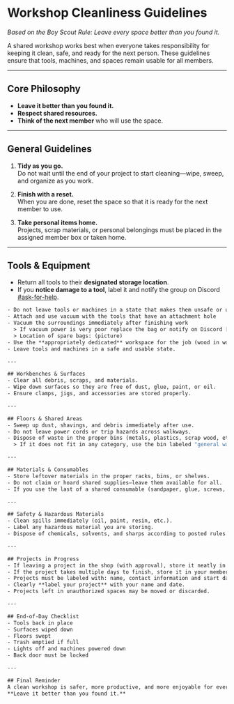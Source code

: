 # Workshop Cleanliness Guidelines  
*Based on the Boy Scout Rule: Leave every space better than you found it.*

A shared workshop works best when everyone takes responsibility for keeping it clean, safe, and ready for the next person. These guidelines ensure that tools, machines, and spaces remain usable for all members.

---

## Core Philosophy
- **Leave it better than you found it.**
- **Respect shared resources.**
- **Think of the next member** who will use the space.

---

## General Guidelines
1. **Tidy as you go.**  
   Do not wait until the end of your project to start cleaning—wipe, sweep, and organize as you work.

2. **Finish with a reset.**  
   When you are done, reset the space so that it is ready for the next member to use.

3. **Take personal items home.**  
   Projects, scrap materials, or personal belongings must be placed in the assigned member box or taken home.

---

## Tools & Equipment
- Return all tools to their **designated storage location**.  
- If  you **notice damage to a tool**, label it and notify the group on Discord [#ask-for-help](https://discord.com/channels/1330501220959256667/1342501102410534913).
```1
- Do not leave tools or machines in a state that makes them unsafe or unusable.
- Attach and use vacuum with the tools that have an attachment hole
- Vacuum the surroundings immediately after finishing work 
  > If vacuum power is very poor replace the bag or notify on Discord [#ask-for-help](https://discord.com/channels/1330501220959256667/1342501102410534913)
  > Location of spare bags: (picture)
- Use the **appropriately dedicated** workspace for the job (wood in wood workshop; metal in metal workshop etc.)
- Leave tools and machines in a safe and usable state. 

---

## Workbenches & Surfaces
- Clear all debris, scraps, and materials.  
- Wipe down surfaces so they are free of dust, glue, paint, or oil.  
- Ensure clamps, jigs, and accessories are stored properly.  

---

## Floors & Shared Areas
- Sweep up dust, shavings, and debris immediately after use.  
- Do not leave power cords or trip hazards across walkways.  
- Dispose of waste in the proper bins (metals, plastics, scrap wood, etc.). 
  > If it does not fit in any category, use the bin labeled "general waste".

---

## Materials & Consumables
- Store leftover materials in the proper racks, bins, or shelves.  
- Do not claim or hoard shared supplies—leave them available for all.  
- If you use the last of a shared consumable (sandpaper, glue, screws, etc.), note it on the supplies board or notify the group.  

---

## Safety & Hazardous Materials
- Clean spills immediately (oil, paint, resin, etc.).  
- Label any hazardous material you are storing.  
- Dispose of chemicals, solvents, and sharps according to posted rules.  

---

## Projects in Progress
- If leaving a project in the shop (with approval), store it neatly in the designated project storage area.  
- If the project takes multiple days to finish, store it in your member storage. If it does not fit there, then contact a member of the board to agree on a place to store it, and a rough duration for when you plan to finish it.
- Projects must be labeled with: name, contact information and start date.
- Clearly **label your project** with your name and date.  
- Projects left in unauthorized spaces may be moved or discarded.  

---

## End-of-Day Checklist
- Tools back in place  
- Surfaces wiped down  
- Floors swept  
- Trash emptied if full  
- Lights off and machines powered down  
- Back door must be locked

---

## Final Reminder
A clean workshop is safer, more productive, and more enjoyable for everyone. Following these rules is part of being a good member of the community.  
**Leave it better than you found it.**

